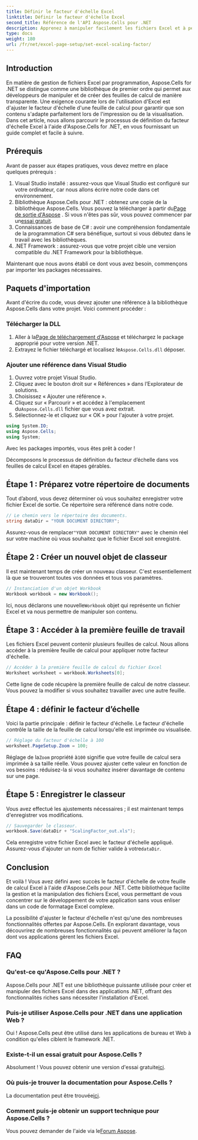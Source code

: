 ```yaml
---
title: Définir le facteur d'échelle Excel
linktitle: Définir le facteur d'échelle Excel
second_title: Référence de l'API Aspose.Cells pour .NET
description: Apprenez à manipuler facilement les fichiers Excel et à personnaliser le facteur d'échelle à l'aide d'Aspose.Cells pour .NET.
type: docs
weight: 180
url: /fr/net/excel-page-setup/set-excel-scaling-factor/
---
```

## Introduction

En matière de gestion de fichiers Excel par programmation, Aspose.Cells for .NET se distingue comme une bibliothèque de premier ordre qui permet aux développeurs de manipuler et de créer des feuilles de calcul de manière transparente. Une exigence courante lors de l'utilisation d'Excel est d'ajuster le facteur d'échelle d'une feuille de calcul pour garantir que son contenu s'adapte parfaitement lors de l'impression ou de la visualisation. Dans cet article, nous allons parcourir le processus de définition du facteur d'échelle Excel à l'aide d'Aspose.Cells for .NET, en vous fournissant un guide complet et facile à suivre.

## Prérequis

Avant de passer aux étapes pratiques, vous devez mettre en place quelques prérequis :

1. Visual Studio installé : assurez-vous que Visual Studio est configuré sur votre ordinateur, car nous allons écrire notre code dans cet environnement.
2.  Bibliothèque Aspose.Cells pour .NET : obtenez une copie de la bibliothèque Aspose.Cells. Vous pouvez la télécharger à partir du[Page de sortie d'Aspose](https://releases.aspose.com/cells/net/) . Si vous n'êtes pas sûr, vous pouvez commencer par un[essai gratuit](https://releases.aspose.com/).
3. Connaissances de base de C# : avoir une compréhension fondamentale de la programmation C# sera bénéfique, surtout si vous débutez dans le travail avec les bibliothèques.
4. .NET Framework : assurez-vous que votre projet cible une version compatible du .NET Framework pour la bibliothèque.

Maintenant que nous avons établi ce dont vous avez besoin, commençons par importer les packages nécessaires.

## Paquets d'importation

Avant d'écrire du code, vous devez ajouter une référence à la bibliothèque Aspose.Cells dans votre projet. Voici comment procéder :

### Télécharger la DLL

1.  Aller à la[Page de téléchargement d'Aspose](https://releases.aspose.com/cells/net/) et téléchargez le package approprié pour votre version .NET.
2.  Extrayez le fichier téléchargé et localisez le`Aspose.Cells.dll` déposer.

### Ajouter une référence dans Visual Studio

1. Ouvrez votre projet Visual Studio.
2. Cliquez avec le bouton droit sur « Références » dans l’Explorateur de solutions.
3. Choisissez « Ajouter une référence ». 
4.  Cliquez sur « Parcourir » et accédez à l'emplacement du`Aspose.Cells.dll` fichier que vous avez extrait.
5. Sélectionnez-le et cliquez sur « OK » pour l'ajouter à votre projet.

```csharp
using System.IO;
using Aspose.Cells;
using System;
```

Avec les packages importés, vous êtes prêt à coder !

Décomposons le processus de définition du facteur d’échelle dans vos feuilles de calcul Excel en étapes gérables.

## Étape 1 : Préparez votre répertoire de documents

Tout d’abord, vous devez déterminer où vous souhaitez enregistrer votre fichier Excel de sortie. Ce répertoire sera référencé dans notre code. 

```csharp
// Le chemin vers le répertoire des documents.
string dataDir = "YOUR DOCUMENT DIRECTORY";
```

Assurez-vous de remplacer`"YOUR DOCUMENT DIRECTORY"` avec le chemin réel sur votre machine où vous souhaitez que le fichier Excel soit enregistré.

## Étape 2 : Créer un nouvel objet de classeur

Il est maintenant temps de créer un nouveau classeur. C'est essentiellement là que se trouveront toutes vos données et tous vos paramètres.

```csharp
// Instanciation d'un objet Workbook
Workbook workbook = new Workbook();
```

 Ici, nous déclarons une nouvelle`Workbook` objet qui représente un fichier Excel et va nous permettre de manipuler son contenu.

## Étape 3 : Accéder à la première feuille de travail

Les fichiers Excel peuvent contenir plusieurs feuilles de calcul. Nous allons accéder à la première feuille de calcul pour appliquer notre facteur d'échelle.

```csharp
// Accéder à la première feuille de calcul du fichier Excel
Worksheet worksheet = workbook.Worksheets[0];
```

Cette ligne de code récupère la première feuille de calcul de notre classeur. Vous pouvez la modifier si vous souhaitez travailler avec une autre feuille.

## Étape 4 : définir le facteur d’échelle

Voici la partie principale : définir le facteur d'échelle. Le facteur d'échelle contrôle la taille de la feuille de calcul lorsqu'elle est imprimée ou visualisée.

```csharp
// Réglage du facteur d'échelle à 100
worksheet.PageSetup.Zoom = 100;
```

 Réglage de la`Zoom` propriété à`100` signifie que votre feuille de calcul sera imprimée à sa taille réelle. Vous pouvez ajuster cette valeur en fonction de vos besoins : réduisez-la si vous souhaitez insérer davantage de contenu sur une page.

## Étape 5 : Enregistrer le classeur

Vous avez effectué les ajustements nécessaires ; il est maintenant temps d'enregistrer vos modifications.

```csharp
// Sauvegarder le classeur.
workbook.Save(dataDir + "ScalingFactor_out.xls");
```

 Cela enregistre votre fichier Excel avec le facteur d'échelle appliqué. Assurez-vous d'ajouter un nom de fichier valide à votre`dataDir`.

## Conclusion

Et voilà ! Vous avez défini avec succès le facteur d'échelle de votre feuille de calcul Excel à l'aide d'Aspose.Cells pour .NET. Cette bibliothèque facilite la gestion et la manipulation des fichiers Excel, vous permettant de vous concentrer sur le développement de votre application sans vous enliser dans un code de formatage Excel complexe.

La possibilité d'ajuster le facteur d'échelle n'est qu'une des nombreuses fonctionnalités offertes par Aspose.Cells. En explorant davantage, vous découvrirez de nombreuses fonctionnalités qui peuvent améliorer la façon dont vos applications gèrent les fichiers Excel.

## FAQ

### Qu'est-ce qu'Aspose.Cells pour .NET ?  
Aspose.Cells pour .NET est une bibliothèque puissante utilisée pour créer et manipuler des fichiers Excel dans des applications .NET, offrant des fonctionnalités riches sans nécessiter l'installation d'Excel.

### Puis-je utiliser Aspose.Cells pour .NET dans une application Web ?  
Oui ! Aspose.Cells peut être utilisé dans les applications de bureau et Web à condition qu'elles ciblent le framework .NET.

### Existe-t-il un essai gratuit pour Aspose.Cells ?  
 Absolument ! Vous pouvez obtenir une version d'essai gratuite[ici](https://releases.aspose.com/).

### Où puis-je trouver la documentation pour Aspose.Cells ?  
 La documentation peut être trouvée[ici](https://reference.aspose.com/cells/net/).

### Comment puis-je obtenir un support technique pour Aspose.Cells ?  
 Vous pouvez demander de l'aide via le[Forum Aspose](https://forum.aspose.com/c/cells/9).